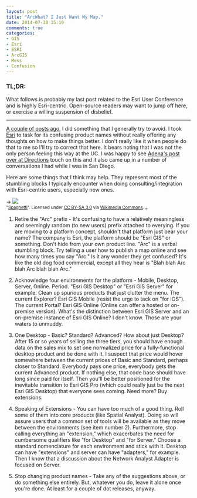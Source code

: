 ```yaml
---
layout: post
title: "ArcWhat? I Just Want My Map."
date: 2014-07-30 15:19
comments: true
categories: 
- GIS
- Esri
- ESRI
- ArcGIS
- Mess
- Confusion
---
```

### TL;DR:

What follows is probably my last post related to the Esri User Conference and is highly Esri-centric. Open-source readers may want to jump off here, or exercise a willing suspension of disbelief.

-----

[A couple of posts ago](http://blog.geomusings.com/2014/07/16/the-esri-uc-so-far/), I did something that I generally try to avoid. I took [Esri](http://www.esri.com) to task for its confusing product names without really offering any thoughts on how to make things better. I don't really like it when people do that to me so I'll try to correct that here. It bears noting that I was not the only person feeling this way at the UC. I was happy to see [Adena's post over at Directions](http://www.directionsmag.com/articles/making-sense-of-the-2014-esri-international-user-conference/410201) touch on this and it also came up in a number of conversations I had while I was in San Diego. 

Here are some things that I think may help. They represent most of the stumbling blocks I typically encounter when doing consulting/integration with Esri-centric users, especially new ones.

-> <img src="http://upload.wikimedia.org/wikipedia/commons/9/93/Spaghetti.jpg" /> <br/>
 <sub>"<a href="http://commons.wikimedia.org/wiki/File:Spaghetti.jpg#mediaviewer/File:Spaghetti.jpg">Spaghetti</a>". Licensed under <a href="http://creativecommons.org/licenses/by-sa/3.0/" title="Creative Commons Attribution-Share Alike 3.0<p></p>">CC BY-SA 3.0</a> via <a href="//commons.wikimedia.org/wiki/">Wikimedia Commons</a>.<sub> <-

<!--more-->

1. Retire the "Arc" prefix - It's confusing to have a relatively meaningless and seemingly random (to new users) prefix attached to everying. If you are moving to a platform concept, shouldn't that platform just bear your name? The company is Esri, the platform should be "Esri GIS" or something. Don't hide from your own product line. "Arc" is a verbal stumbling block. Try telling a user how to publish a map online and see how many times you say "Arc." Is it any wonder they get confused? It's like the old dog food commercial, except all they hear is "Blah blah Arc blah Arc blah blah Arc."

2. Acknowledge four environments for the platform - Mobile, Desktop, Server, Online. Period. "Esri GIS Desktop" or "Esri GIS Server" for example. Clean up spurious products that just clutter the menu. The current Explorer? Esri GIS Mobile (resist the urge to tack on "for iOS"). The current Portal? Esri GIS Online (Online can offer a hosted or on-premise version). What's the distinction between Esri GIS Server and an on-premise instance of Esri GIS Online? I don't know. Those are your waters to unmuddy.

3. One Desktop - Basic? Standard? Advanced? How about just Desktop? After 15 or so years of selling the three tiers, you should have enough data on the sales mix to set one normalized price for a fully-functional desktop product and be done with it. I suspect that price would hover somewhere between the current prices of Basic and Standard, perhaps closer to Standard. Everybody pays one price, everybody gets the current Advanced product. If nothing else, that code base should have long since paid for itself. Then you'll be better positioned for the inevitable transition to Esri GIS Pro (which could really just be the next Esri GIS Desktop) that everyone sees coming. Need more? Buy extensions. 

4. Speaking of Extensions - You can have too much of a good thing. Roll some of them into core products (like Spatial Analyst). Doing so will assure users that a common set of tools will be available as they move between the environments (see item number 2). Furthermore, stop calling everything an "extension," which exacerbates the need for cumbersome qualifiers like "for Desktop" and "for Server." Choose a standard nomenclature for each environment and stick with it. Desktop can have "extensions" and server can have "adapters," for example. Then I know that a discussion about the Network Analyst Adapter is focused on Server.

5. Stop changing product names - Take any of the suggestions above, or do something else entirely. But, whatever you do, leave it alone once you're done. At least for a couple of dot releases, anyway.